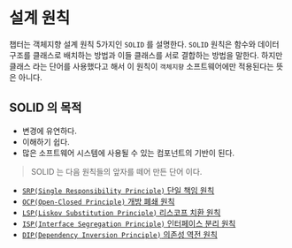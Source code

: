 설계 원칙
===

챕터는 객체지향 설계 원칙 5가지인 `SOLID` 를 설명한다.
`SOLID` 원칙은 함수와 데이터 구조를 클래스로 배치하는 방법과
 이들 클래스를 서로 결합하는 방법을 말한다.
하지만 클래스 라는 단어를 사용했다고 해서 이 원칙이 `객체지향`
소프트웨어에만 적용된다는 뜻은 아니다.

SOLID 의 목적
---

 - 변경에 유연하다.
 - 이해하기 쉽다.
 - 많은 소프트웨어 시스템에 사용될 수 있는 컴포넌트의 기반이 된다.

> SOLID 는 다음 원칙들의 앞자를 떼어 만든 단어 이다.

 - [`SRP(Single Responsibility Principle)` 단일 책임 원칙](7.%20단일%20책임%20원칙.md)
 - [`OCP(Open-Closed Principle)` 개방 폐쇄 원칙](../08/8.%20개방-폐쇄%20원칙.md)
 - [`LSP(Liskov Substitution Principle)` 리스코프 치환 원칙](../09/9.%20리스코프%20치환%20원칙.md)
 - [`ISP(Interface Segregation Principle)` 인터페이스 분리 원칙](../10/10.%20인터페이스%20분리%20원칙.md)
 - [`DIP(Dependency Inversion Principle)` 의존성 역전 원칙](../11/11.%20의존성%20역전%20원칙.md)
